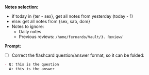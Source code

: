 

**Notes selection:**
- if today in {ter - sex}, get all notes from yesterday (today - 1)
- else: get all notes from {sex, sab, dom}
- Notes to ignore:
    - Daily notes
    - Previous reviews: `/home/fernando/Vault/3. Review/`

**Prompt:**
- [ ] Correct the flashcard question/answer format, so it can be folded:
```md
- Q: this is the question
  A: this is the answer
```
